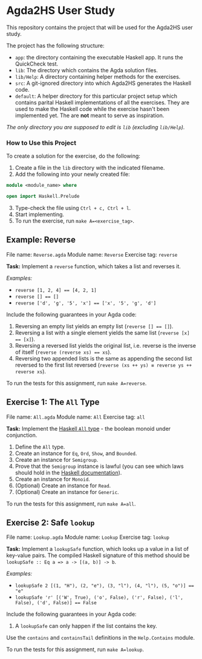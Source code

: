# Agda2HS User Study

This repository contains the project that will be used for the Agda2HS user study.

The project has the following structure:

* `app`: the directory containing the executable Haskell app. It runs the QuickCheck test.
* `lib`: The directory which contains the Agda solution files.
* `lib/Help`: A directory containing helper methods for the exercises.
* `src`: A git-ignored directory into which Agda2HS generates the Haskell code. 
* `default`: A helper directory for this particular project setup which contains parital Haskell implementations of all the exercises. They are used to make the Haskell code while the exercise hasn't been implemented yet. The are **not** meant to serve as inspiration.

*The only directory you are supposed to edit is `lib` (excluding `lib/Help`).*

### How to Use this Project

To create a solution for the exercise, do the following:

1. Create a file in the `lib` directory with the indicated filename.
2. Add the following into your newly created file:

```agda
module <module_name> where

open import Haskell.Prelude
```

3. Type-check the file using `Ctrl + c, Ctrl + l`.
4. Start implementing.
5. To run the exercise, run `make A=<exercise_tag>`.

## Example: Reverse

File name: `Reverse.agda`
Module name: `Reverse`
Exercise tag: `reverse`

**Task:** Implement a `reverse` function, which takes a list and reverses it.

*Examples:*
* `reverse [1, 2, 4] == [4, 2, 1]`
* `reverse [] == []`
* `reverse ['d', 'g', '5', 'x'] == ['x', '5', 'g', 'd']`

Include the following guarantees in your Agda code:

1. Reversing an empty list yields an empty list (`reverse [] == []`).
2. Reversing a list with a single element yields the same list (`reverse [x] == [x]`).
3. Reversing a reversed list yields the original list, i.e. reverse is the inverse of itself (`reverse (reverse xs) == xs`).
4. Reversing two appended lists is the same as appending the second list reversed to the first list reversed (`reverse (xs ++ ys) ≡ reverse ys ++ reverse xs`).

To run the tests for this assignment, run `make A=reverse`.

## Exercise 1: The `All` Type

File name: `All.agda`
Module name: `All`
Exercise tag: `all`

**Task:** Implement the [Haskell `All` type](https://hackage.haskell.org/package/base-4.18.0.0/docs/Data-Monoid.html#t:All) - the boolean monoid under conjunction.

1. Define the `All` type.
2. Create an instance for `Eq`, `Ord`, `Show`, and `Bounded`.
3. Create an instance for `Semigroup`.
4. Prove that the `Semigroup` instance is lawful (you can see which laws should hold in the [Haskell documentation](https://hackage.haskell.org/package/base-4.18.0.0/docs/Data-Semigroup.html)).
4. Create an instance for `Monoid`.
5. (Optional) Create an instance for `Read`.
6. (Optional) Create an instance for `Generic`.

To run the tests for this assignment, run `make A=all`.

## Exercise 2: Safe `lookup`

File name: `Lookup.agda`
Module name: `Lookup`
Exercise tag: `lookup`

**Task:** Implement a `lookupSafe` function, which looks up a value in a list of key-value pairs.
The compiled Haskell signature of this method should be `lookupSafe :: Eq a => a -> [(a, b)] -> b`.

*Examples:*
* `lookupSafe 2 [(1, "H"), (2, "e"), (3, "l"), (4, "l"), (5, "o")] == "e"`
* `lookupSafe 'r' [('W', True), ('o', False), ('r', False), ('l', False), ('d', False)] == False`

Include the following guarantees in your Agda code:

1. A `lookupSafe` can only happen if the list contains the key.

Use the `contains` and `containsTail` definitions in the `Help.Contains` module.

To run the tests for this assignment, run `make A=lookup`.
